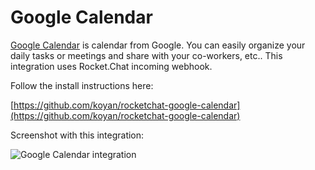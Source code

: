 # Google Calendar

[Google Calendar](https://calendar.google.com/) is calendar from Google. You can easily organize your daily tasks or meetings and share with your co-workers, etc.. This integration uses Rocket.Chat incoming webhook.

Follow the install instructions here:

[https://github.com/koyan/rocketchat-google-calendar](https://github.com/koyan/rocketchat-google-calendar)

Screenshot with this integration:

![Google Calendar integration](../../../.gitbook/assets/google-calendar.png)

